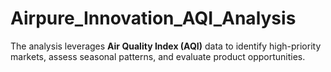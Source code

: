 # Airpure_Innovation_AQI_Analysis
The analysis leverages **Air Quality Index (AQI)** data to identify high-priority markets, assess seasonal patterns, and evaluate product opportunities.
